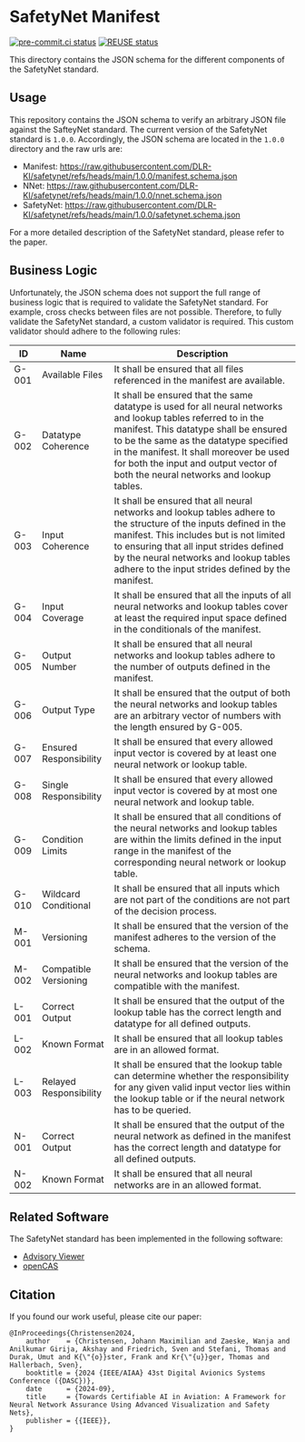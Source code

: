 <!--
SPDX-FileCopyrightText: 2024 German Aerospace Center (DLR) <https://dlr.de>

SPDX-License-Identifier: MIT
-->

# SafetyNet Manifest

[![pre-commit.ci status](https://results.pre-commit.ci/badge/github/DLR-KI/safetynet/main.svg)](https://results.pre-commit.ci/latest/github/DLR-KI/safetynet/main)
[![REUSE status](https://api.reuse.software/badge/github.com/DLR-KI/safetynet)](https://api.reuse.software/info/github.com/DLR-KI/safetynet)

This directory contains the JSON schema for the different components of the SafetyNet standard.

## Usage

This repository contains the JSON schema to verify an arbitrary JSON file against the SafteyNet standard.
The current version of the SafetyNet standard is `1.0.0`.
Accordingly, the JSON schema are located in the `1.0.0` directory and the raw urls are:

- Manifest: <https://raw.githubusercontent.com/DLR-KI/safetynet/refs/heads/main/1.0.0/manifest.schema.json>
- NNet: <https://raw.githubusercontent.com/DLR-KI/safetynet/refs/heads/main/1.0.0/nnet.schema.json>
- SafetyNet: <https://raw.githubusercontent.com/DLR-KI/safetynet/refs/heads/main/1.0.0/safetynet.schema.json>

For a more detailed description of the SafetyNet standard, please refer to the paper.

## Business Logic

Unfortunately, the JSON schema does not support the full range of business logic that is required to validate the SafetyNet standard.
For example, cross checks between files are not possible.
Therefore, to fully validate the SafetyNet standard, a custom validator is required.
This custom validator should adhere to the following rules:

| ID    | Name                   | Description                                                                                                                                                                                                                                                                                                                      |
| ----- | ---------------------- | -------------------------------------------------------------------------------------------------------------------------------------------------------------------------------------------------------------------------------------------------------------------------------------------------------------------------------- |
| G-001 | Available Files        | It shall be ensured that all files referenced in the manifest are available.                                                                                                                                                                                                                                                     |
| G-002 | Datatype Coherence     | It shall be ensured that the same datatype is used for all neural networks and lookup tables referred to in the manifest. This datatype shall be ensured to be the same as the datatype specified in the manifest. It shall moreover be used for both the input and output vector of both the neural networks and lookup tables. |
| G-003 | Input Coherence        | It shall be ensured that all neural networks and lookup tables adhere to the structure of the inputs defined in the manifest. This includes but is not limited to ensuring that all input strides defined by the neural networks and lookup tables adhere to the input strides defined by the manifest.                          |
| G-004 | Input Coverage         | It shall be ensured that all the inputs of all neural networks and lookup tables cover at least the required input space defined in the conditionals of the manifest.                                                                                                                                                            |
| G-005 | Output Number          | It shall be ensured that all neural networks and lookup tables adhere to the number of outputs defined in the manifest.                                                                                                                                                                                                          |
| G-006 | Output Type            | It shall be ensured that the output of both the neural networks and lookup tables are an arbitrary vector of numbers with the length ensured by G-005.                                                                                                                                                                           |
| G-007 | Ensured Responsibility | It shall be ensured that every allowed input vector is covered by at least one neural network or lookup table.                                                                                                                                                                                                                   |
| G-008 | Single Responsibility  | It shall be ensured that every allowed input vector is covered by at most one neural network and lookup table.                                                                                                                                                                                                                   |
| G-009 | Condition Limits       | It shall be ensured that all conditions of the neural networks and lookup tables are within the limits defined in the input range in the manifest of the corresponding neural network or lookup table.                                                                                                                           |
| G-010 | Wildcard Conditional   | It shall be ensured that all inputs which are not part of the conditions are not part of the decision process.                                                                                                                                                                                                                   |
| M-001 | Versioning             | It shall be ensured that the version of the manifest adheres to the version of the schema.                                                                                                                                                                                                                                       |
| M-002 | Compatible Versioning  | It shall be ensured that the version of the neural networks and lookup tables are compatible with the manifest.                                                                                                                                                                                                                  |
| L-001 | Correct Output         | It shall be ensured that the output of the lookup table has the correct length and datatype for all defined outputs.                                                                                                                                                                                                             |
| L-002 | Known Format           | It shall be ensured that all lookup tables are in an allowed format.                                                                                                                                                                                                                                                             |
| L-003 | Relayed Responsibility | It shall be ensured that the lookup table can determine whether the responsibility for any given valid input vector lies within the lookup table or if the neural network has to be queried.                                                                                                                                     |
| N-001 | Correct Output         | It shall be ensured that the output of the neural network as defined in the manifest has the correct length and datatype for all defined outputs.                                                                                                                                                                                |
| N-002 | Known Format           | It shall be ensured that all neural networks are in an allowed format.                                                                                                                                                                                                                                                           |

## Related Software

The SafetyNet standard has been implemented in the following software:

- [Advisory Viewer](https://aeronautical-informatics.github.io/openCAS/)
- [openCAS](https://github.com/aeronautical-informatics/openCAS)

## Citation

If you found our work useful, please cite our paper:

```text
@InProceedings{Christensen2024,
    author    = {Christensen, Johann Maximilian and Zaeske, Wanja and Anilkumar Girija, Akshay and Friedrich, Sven and Stefani, Thomas and Durak, Umut and K{\"{o}}ster, Frank and Kr{\"{u}}ger, Thomas and Hallerbach, Sven},
    booktitle = {2024 {IEEE/AIAA} 43st Digital Avionics Systems Conference ({DASC})},
    date      = {2024-09},
    title     = {Towards Certifiable AI in Aviation: A Framework for Neural Network Assurance Using Advanced Visualization and Safety Nets},
    publisher = {{IEEE}},
}
```
